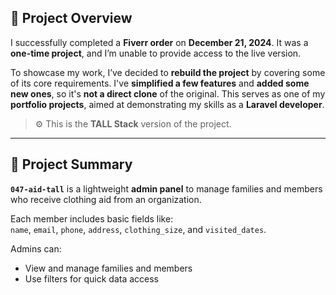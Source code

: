 ## 🎯 Project Overview

I successfully completed a **Fiverr order** on **December 21, 2024**. It was a **one-time project**, and I’m unable to provide access to the live version.

To showcase my work, I’ve decided to **rebuild the project** by covering some of its core requirements. I've **simplified a few features** and **added some new ones**, so it's **not a direct clone** of the original. This serves as one of my **portfolio projects**, aimed at demonstrating my skills as a **Laravel developer**.

> ⚙️ This is the **TALL Stack** version of the project.

---

## 📝 Project Summary

**`047-aid-tall`** is a lightweight **admin panel** to manage families and members who receive clothing aid from an organization.

Each member includes basic fields like:  
`name`, `email`, `phone`, `address`, `clothing_size`, and `visited_dates`.

Admins can:

- View and manage families and members
- Use filters for quick data access
